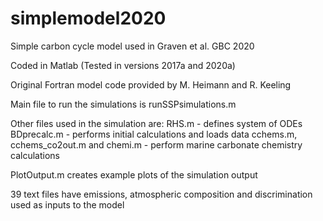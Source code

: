 # simplemodel2020
Simple carbon cycle model used in Graven et al. GBC 2020

Coded in Matlab (Tested in versions 2017a and 2020a)

Original Fortran model code provided by M. Heimann and R. Keeling 

Main file to run the simulations is runSSPsimulations.m

Other files used in the simulation are:
RHS.m - defines system of ODEs
BDprecalc.m - performs initial calculations and loads data
cchems.m, cchems_co2out.m and chemi.m - perform marine carbonate chemistry calculations

PlotOutput.m creates example plots of the simulation output 

39 text files have emissions, atmospheric composition and discrimination used as inputs to the model

